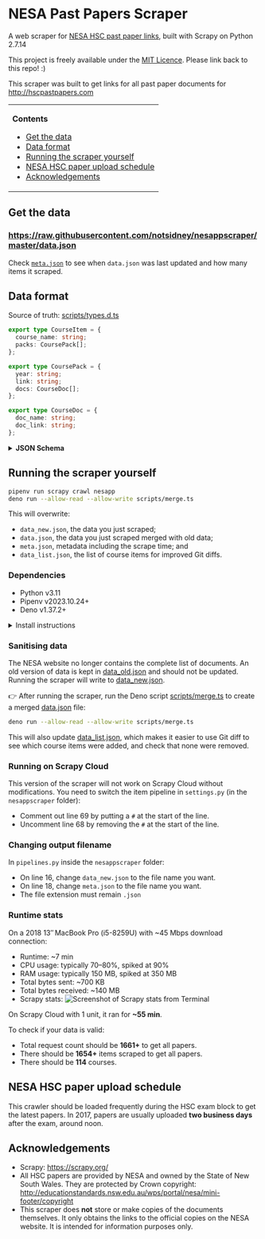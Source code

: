 # NESA Past Papers Scraper

A web scraper for
[NESA HSC past paper links](http://educationstandards.nsw.edu.au/wps/portal/nesa/11-12/Understanding-the-curriculum/resources/hsc-exam-papers),
built with Scrapy on Python 2.7.14

This project is freely available under the [MIT Licence](https://github.com/notsidney/nesappscraper/blob/master/LICENSE).
Please link back to this repo! :)

This scraper was built to get links for all past paper documents for
http://hscpastpapers.com

<table>
<td>

**Contents**

- [Get the data](#get-the-data)
- [Data format](#data-format)
- [Running the scraper yourself](#running-the-scraper-yourself)
- [NESA HSC paper upload schedule](#nesa-hsc-paper-upload-schedule)
- [Acknowledgements](#acknowledgements)

</td>
</table>

## Get the data

### https://raw.githubusercontent.com/notsidney/nesappscraper/master/data.json

Check [`meta.json`](https://raw.githubusercontent.com/notsidney/nesappscraper/master/meta.json)
to see when `data.json` was last updated and how many items it scraped.

## Data format

Source of truth: [scripts/types.d.ts](./scripts/types.d.ts)

```ts
export type CourseItem = {
  course_name: string;
  packs: CoursePack[];
};

export type CoursePack = {
  year: string;
  link: string;
  docs: CourseDoc[];
};

export type CourseDoc = {
  doc_name: string;
  doc_link: string;
};
```

<details>
<summary><b>JSON Schema</b></summary>

Note: Each course_item is collapsed into one line.

```javascript
{
    "type": "array",
    "items": {
        "object": "course_item",
        "type": "object",
        "properties": {
            "course_name": { "type": "string" },
            "packs": {
                "type": "array",
                "items": {
                    "object": "exam_pack_item"
                    "type": "object",
                    "properties": {
                        "docs": {
                            "type": "array",
                            "items": {
                                "object": "doc_item",
                                "type": "object",
                                "properties": {
                                    "doc_name": { "type": "string" },
                                    "doc_link": { "type": "string" }
                                }
                            }
                        }
                        "link": { "type": "string" },
                        "year": { "type": "number" }
                    }
                }
            }
        }
    }
}
```

### Description

- The first level is an array of `course_item` objects.
- `course_item` is an object for each HSC course and each object contains:
  - `course_name`, a string containing the course name and
  - `packs`, an array of `exam_pack_item` objects.
- `exam_pack_item` is an object for each year there are documents available for
  each course. Each object contains:
  - `docs`, an array of `doc_item` objects,
  - `link`, a string containing the link to the exam pack, and
  - `year`, a number storing the year of the exam pack.
- `doc_item` is an object for each document within each exam pack. Each object
  contains:
  - `doc_name`, a string containing the name of the document and
  - `doc_link`, a string containing the link to the PDF document.

</details>

## Running the scraper yourself

```sh
pipenv run scrapy crawl nesapp
deno run --allow-read --allow-write scripts/merge.ts
```

This will overwrite:

- `data_new.json`, the data you just scraped;
- `data.json`, the data you just scraped merged with old data;
- `meta.json`, metadata including the scrape time; and
- `data_list.json`, the list of course items for improved Git diffs.

### Dependencies

- Python v3.11
- Pipenv v2023.10.24+
- Deno v1.37.2+

<details>
<summary>Install instructions</summary>

1. Download and install Python 3.11
   - macOS, using Homebrew: `brew install python`
   - Windows: https://www.python.org/downloads/
2. Download and install pipenv. Instructions:
   https://pipenv.pypa.io/en/latest/
3. Download and install Deno. Instructions:
   https://docs.deno.com/runtime/manual
4. Clone this repo or download ZIP using the green button above.
   - ![Image of button](https://i.imgur.com/HEa7joN.png)
5. Open the directory of the cloned or downloaded repo.
6. Install Scrapy and other dependencies using pipenv, making sure it’s using
   Python 3.11: `pipenv install`

</details>

### Sanitising data

The NESA website no longer contains the complete list of documents. An old
version of data is kept in [data_old.json](./data_old.json) and should not be
updated. Running the scraper will write to [data_new.json](./data_new.json).

👉 After running the scraper, run the Deno script
[scripts/merge.ts](./scripts/merge.ts) to create a merged
[data.json](./data.json) file:

```sh
deno run --allow-read --allow-write scripts/merge.ts
```

This will also update [data_list.json](./data_list.json), which makes it easier
to use Git diff to see which course items were added, and check that none were
removed.

### Running on Scrapy Cloud

This version of the scraper will not work on Scrapy Cloud without modifications.
You need to switch the item pipeline in `settings.py`
(in the `nesappscraper` folder):

- Comment out line 69 by putting a `#` at the start of the line.
- Uncomment line 68 by removing the `#` at the start of the line.

### Changing output filename

In `pipelines.py` inside the `nesappscraper` folder:

- On line 16, change `data_new.json` to the file name you want.
- On line 18, change `meta.json` to the file name you want.
- The file extension must remain `.json`

### Runtime stats

On a 2018 13″ MacBook Pro (i5-8259U) with ~45 Mbps download connection:

- Runtime: ~7 min
- CPU usage: typically 70–80%, spiked at 90%
- RAM usage: typically 150 MB, spiked at 350 MB
- Total bytes sent: ~700 KB
- Total bytes received: ~140 MB
- Scrapy stats: ![Screenshot of Scrapy stats from Terminal](https://imgur.com/QqIoCXe.png)

On Scrapy Cloud with 1 unit, it ran for **~55 min**.

To check if your data is valid:

- Total request count should be **1661+** to get all papers.
- There should be **1654+** items scraped to get all papers.
- There should be **114** courses.

## NESA HSC paper upload schedule

This crawler should be loaded frequently during the HSC exam block to get the
latest papers. In 2017, papers are usually uploaded **two business days** after
the exam, around noon.

## Acknowledgements

- Scrapy: https://scrapy.org/
- All HSC papers are provided by NESA and owned by the State of New South Wales.
  They are protected by Crown copyright:
  http://educationstandards.nsw.edu.au/wps/portal/nesa/mini-footer/copyright
- This scraper does **not** store or make copies of the documents themselves.
  It only obtains the links to the official copies on the NESA website.
  It is intended for information purposes only.
